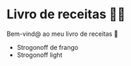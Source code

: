 # Livro de receitas :woman_cook:

Bem-vind@ ao meu livro de receitas :wave:

- Strogonoff de frango
- Strogonoff light
